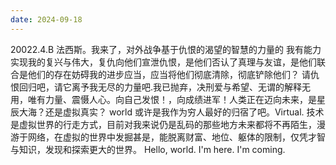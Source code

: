 ```yaml
---
date: 2024-09-18
---
```


20022.4.B 法西斯。我来了，对外战争基于仇恨的渴望的智慧的力量的 我有能力实现我的复兴与伟大，复仇向他们宣泄仇恨，是他们否认了真理与友谊，是他们联合是他们的存在妨碍我的进步应当，应当将他们彻底清除，彻底铲除他们？ 请仇恨回归吧，请它离予我无尽的力量吧.我已抛弃，决刑爱与希望、无谓的解释无用，唯有力量、震慑人心。向自己发恨！，向成绩进军！人类正在迈向未来，是星辰大海？还是虚拟真实？
world 或许是我作为穷人最好的归宿了吧。Virtual.
技术是虚拟世界的行走方式，目前对我来说仍是乱码的那些地方未来都将不再陌生，漫游于网络，在虚拟的世界中发掘甚是，能脱离财富、地位、躯体的限制，仅凭才智与知识，发现和探索更大的世界。
Hello, world. I'm here. I'm coming.
